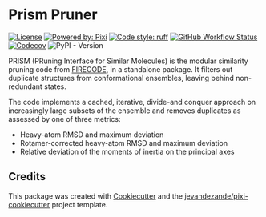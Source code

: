 # Prism Pruner

[![License](https://img.shields.io/github/license/ntampellini/prism_pruner)](https://github.com/ntampellini/prism_pruner/blob/master/LICENSE)
[![Powered by: Pixi](https://img.shields.io/badge/Powered_by-Pixi-facc15)](https://pixi.sh)
[![Code style: ruff](https://img.shields.io/badge/code%20style-ruff-000000.svg)](https://github.com/astral-sh/ruff)
[![GitHub Workflow Status](https://img.shields.io/github/actions/workflow/status/ntampellini/prism_pruner/test.yml?branch=master&logo=github-actions)](https://github.com/ntampellini/prism_pruner/actions/)
[![Codecov](https://img.shields.io/codecov/c/github/ntampellini/prism_pruner)](https://codecov.io/gh/ntampellini/prism_pruner)
![PyPI - Version](https://img.shields.io/pypi/v/prism_pruner)

PRISM (PRuning Interface for Similar Molecules) is the modular similarity pruning code from [FIRECODE](https://github.com/ntampellini/FIRECODE/tree/main), in a standalone package. It filters out duplicate structures from conformational ensembles, leaving behind non-redundant states.

The code implements a cached, iterative, divide-and conquer approach on increasingly large subsets of the ensemble and removes duplicates as assessed by one of three metrics:
- Heavy-atom RMSD and maximum deviation
- Rotamer-corrected heavy-atom RMSD and maximum deviation
- Relative deviation of the moments of inertia on the principal axes

## Credits
This package was created with [Cookiecutter](https://github.com/audreyr/cookiecutter) and the [jevandezande/pixi-cookiecutter](https://github.com/jevandezande/pixi-cookiecutter) project template.
